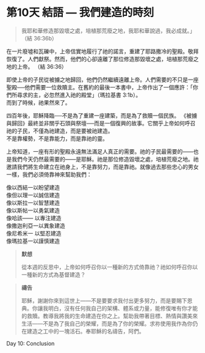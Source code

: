# 第10天  結語 — 我們建造的時刻
> 我耶和華修造那毀壞之處，培植那荒廢之地，我耶和華說過，我必成就。」（結 36:36b） 

在一片廢墟和瓦礫中，上帝信實地履行了祂的諾言，重建了耶路撒冷的聖殿。敬拜恢復了。人們獻祭。然而，他們的心卻遠離了那位修造那毀壞之處，培植那荒廢之地的上帝。 （結 36:36）

即使上帝的子民從被擄之地歸回，他們仍然繼續遠離上帝。人們需要的不只是一座聖殿──他們需要一位救贖主。在舊約的最後一本書中，上帝作出了一個應許：「你們所尋求的主，必忽然進入祂的殿堂」（瑪拉基書 3:1b）。  
而到了時候，祂果然來了。

四百年後，耶穌降臨──不是為了重建一座建築，而是為了救贖一個民族。 《被擄與歸回》最終並非關乎石頭與祭壇──而是一個復興的故事。它關乎上帝如何呼召祂的子民，不僅為祂建造，而是要被祂建造。  
不是靠權勢，不是靠能力，而是靠祂的靈。

上帝知道，一座有形的聖殿永遠無法滿足人真正的需要。祂的子民最需要的——也是我們今天仍然最需要的——是耶穌。祂是那位修造毀壞之處，培植荒廢之地。祂邀請我們將生命建立在祂身上，不是靠努力，而是靠祂。就像過去那些忠心的男女一樣，我們必須倚靠神來幫助我們：

像以西結一以盼望建造  
像但以理一以誠信建造  
像以斯拉一以智慧建造  
像以斯帖一以勇氣建造  
像哈該—— 以專注建造  
像撒迦利亞一以異象建造  
像尼希米一 以堅忍建造  
像瑪拉基一以謹慎建造

> **默想**
>
> 從本週的反思中，上帝如何呼召你以一種新的方式倚靠祂？祂如何呼召你以一種新的方式為基督建造？

> **禱告**
>
> 耶穌，謝謝你來到這世上——不是要要求我付出更多努力，而是要賜下恩典。你讓我明白，沒有任何我自己的架構、體系或力量，能修復唯有你才能的救贖。教導我將我的生命建造在你之上。幫助我帶著目標、熱情與讚美來生活——不是為了我自己的榮耀，而是為了你的榮耀。求祢使用我作為你仍在建造之工中的一塊活石。奉耶穌的名禱告，阿們。

Day 10: Conclusion
